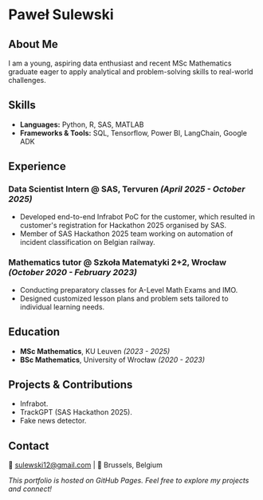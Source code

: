 # Paweł Sulewski

## About Me
I am a young, aspiring data enthusiast and recent MSc Mathematics graduate eager to apply analytical and problem-solving skills to real-world challenges.

## Skills
- **Languages:** Python, R, SAS, MATLAB
- **Frameworks & Tools:** SQL, Tensorflow, Power BI, LangChain, Google ADK

## Experience

### Data Scientist Intern @ SAS, Tervuren _(April 2025 - October 2025)_
- Developed end-to-end Infrabot PoC for the customer, which resulted in customer's registration for Hackathon 2025 organised by SAS.
- Member of SAS Hackathon 2025 team working on automation of incident classification on Belgian railway.

### Mathematics tutor @ Szkoła Matematyki 2+2, Wrocław _(October 2020 - February 2023)_
- Conducting preparatory classes for A-Level Math Exams and IMO.
- Designed customized lesson plans and problem sets tailored to individual learning needs.

## Education
- **MSc Mathematics**, KU Leuven _(2023 - 2025)_
- **BSc Mathematics**, University of Wrocław _(2020 - 2023)_

## Projects & Contributions
- Infrabot.
- TrackGPT (SAS Hackathon 2025).
- Fake news detector.

## Contact
📧 sulewski12@gmail.com | 📍 Brussels, Belgium

*This portfolio is hosted on GitHub Pages. Feel free to explore my projects and connect!*
